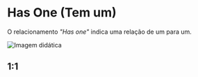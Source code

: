 # Has One (Tem um)

O relacionamento _"Has one"_ indica uma relação de um para um.

<img src="/notes/screenshots/has-one.jpg" alt="Imagem didática" />

## 1:1
